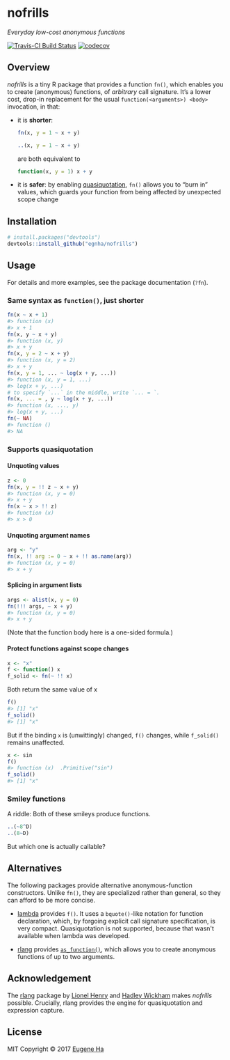 
<!-- README.md is generated from README.Rmd. Please edit that file -->
nofrills
========

*Everyday low-cost anonymous functions*

[![Travis-CI Build Status](https://travis-ci.org/egnha/nofrills.svg?branch=master)](https://travis-ci.org/egnha/nofrills) [![codecov](https://codecov.io/gh/egnha/nofrills/branch/master/graph/badge.svg)](https://codecov.io/gh/egnha/nofrills)

Overview
--------

*nofrills* is a tiny R package that provides a function `fn()`, which enables you to create (anonymous) functions, of *arbitrary* call signature. It’s a lower cost, drop-in replacement for the usual `function(<arguments>) <body>` invocation, in that:

-   it is **shorter**:

    ``` r
    fn(x, y = 1 ~ x + y)

    ..(x, y = 1 ~ x + y)
    ```

    are both equivalent to

    ``` r
    function(x, y = 1) x + y
    ```

-   it is **safer**: by enabling [quasiquotation](http://rlang.tidyverse.org/reference/quasiquotation.html), `fn()` allows you to “burn in” values, which guards your function from being affected by unexpected scope change

Installation
------------

``` r
# install.packages("devtools")
devtools::install_github("egnha/nofrills")
```

Usage
-----

For details and more examples, see the package documentation (`?fn`).

### Same syntax as `function()`, just shorter

``` r
fn(x ~ x + 1)
#> function (x) 
#> x + 1
fn(x, y ~ x + y)
#> function (x, y) 
#> x + y
fn(x, y = 2 ~ x + y)
#> function (x, y = 2) 
#> x + y
fn(x, y = 1, ... ~ log(x + y, ...))
#> function (x, y = 1, ...) 
#> log(x + y, ...)
# to specify `...` in the middle, write `... = `.
fn(x, ... = , y ~ log(x + y, ...))
#> function (x, ..., y) 
#> log(x + y, ...)
fn(~ NA)
#> function () 
#> NA
```

### Supports quasiquotation

#### Unquoting values

``` r
z <- 0
fn(x, y = !! z ~ x + y)
#> function (x, y = 0) 
#> x + y
fn(x ~ x > !! z)
#> function (x) 
#> x > 0
```

#### Unquoting argument names

``` r
arg <- "y"
fn(x, !! arg := 0 ~ x + !! as.name(arg))
#> function (x, y = 0) 
#> x + y
```

#### Splicing in argument lists

``` r
args <- alist(x, y = 0)
fn(!!! args, ~ x + y)
#> function (x, y = 0) 
#> x + y
```

(Note that the function body here is a one-sided formula.)

#### Protect functions against scope changes

``` r
x <- "x"
f <- function() x
f_solid <- fn(~ !! x)
```

Both return the same value of x

``` r
f()
#> [1] "x"
f_solid()
#> [1] "x"
```

But if the binding `x` is (unwittingly) changed, `f()` changes, while `f_solid()` remains unaffected.

``` r
x <- sin
f()
#> function (x)  .Primitive("sin")
f_solid()
#> [1] "x"
```

### Smiley functions

A riddle: Both of these smileys produce functions.

``` r
..(~8^D)
..(8~D)
```

But which one is actually callable?

Alternatives
------------

The following packages provide alternative anonymous-function constructors. Unlike `fn()`, they are specialized rather than general, so they can afford to be more concise.

-   [lambda](https://github.com/jimhester/lambda) provides `f()`. It uses a `bquote()`-like notation for function declaration, which, by forgoing explicit call signature specification, is very compact. Quasiquotation is not supported, because that wasn't available when lambda was developed.

-   [rlang](https://github.com/tidyverse/rlang) provides [`as_function()`](http://rlang.tidyverse.org/reference/as_function.html), which allows you to create anonymous functions of up to two arguments.

Acknowledgement
---------------

The [rlang](https://github.com/tidyverse/rlang) package by [Lionel Henry](https://github.com/lionel-) and [Hadley Wickham](https://github.com/hadley) makes *nofrills* possible. Crucially, rlang provides the engine for quasiquotation and expression capture.

License
-------

MIT Copyright © 2017 [Eugene Ha](https://github.com/egnha)
